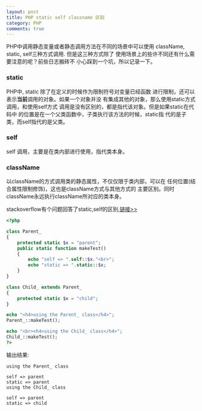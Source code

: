 ```yaml
---
layout: post
title: PHP static self classname 区别
category: PHP
comments: true
---
```


PHP中调用静态变量或者静态调用方法在不同的场景中可以使用
className, static, self三种方式调用. 但是这三种方式除了
使用场景上的些许不同还有什么需要注意的呢？前些日志搬砖不
小心踩到一个坑，所以记录一下。

### static

PHP中, static 除了在定义的时候作为限制符号对变量已经函数
进行限制，还可以表示**当前**调用的对象。如果一个对象并没
有集成其他的对象，那么使用static方式调用，和使用self方式
调用是没有区别的，都是指代该对象。但是如果static在代码中
的位置是在一个父类函数中，子类执行该方法的时候，static指
代的是子类，而self指代的是父类。

### self

self 调用，主要是在类内部进行使用，指代类本身。


### className

以className的方式调用类的静态属性，不仅仅限于类内部，可以在
任何位置(结合属性限制修饰)，这也是className方式与其他方式的
主要区别。同时className永远执行className所对应的类本身。

stackoverflow有个问题回答了static,self的区别,[链接>>](http://stackoverflow.com/questions/4718808/php-can-static-replace-self)

```php
<?php

class Parent_
{
    protected static $x = "parent";
    public static function makeTest()
    {
        echo "self => ".self::$x."<br>";
        echo "static => ".static::$x;
    }
}

class Child_ extends Parent_
{
    protected static $x = "child";
}

echo "<h4>using the Parent_ class</h4>";
Parent_::makeTest();

echo "<br><h4>using the Child_ class</h4>";
Child_::makeTest();
?>
```

输出结果:

```
using the Parent_ class

self => parent
static => parent
using the Child_ class

self => parent
static => child

```

